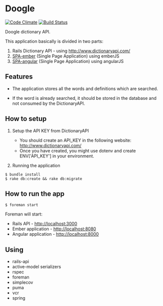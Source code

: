 # Doogle

[![Code Climate](https://codeclimate.com/github/franzejr/doogle/badges/gpa.svg)](https://codeclimate.com/github/franzejr/doogle)
[![Build Status](https://travis-ci.org/franzejr/doogle.svg)](https://travis-ci.org/franzejr/doogle)

Doogle dictionary API.


This application basically is divided in two parts:

1. Rails Dictionary API - using http://www.dictionaryapi.com/
2. [SPA-ember](/spa_ember) (Single Page Application) using emberJS
2. [SPA-angular](/spa_angular) (Single Page Application) using angularJS

## Features

- The application stores all the words and definitions which are searched.

- If the word is already searched, it should be stored in the database and not consumed by the DictionaryAPI.


## How to setup

1. Setup the API KEY from DictionaryAPI

	- You should create an API_KEY in the following website: http://www.dictionaryapi.com/
	- Once you have created, you might use dotenv and create ENV['API_KEY'] in your environment.

2. Running the application

```
$ bundle install
$ rake db:create && rake db:migrate
```

## How to run the app

```
$ foreman start
```

Foreman will start:

- Rails API - [http://localhost:3000](http://localhost:3000)
- Ember application - [http://localhost:8080](http://localhost:8080)
- Angular application - [http://localhost:8000](http://localhost:8000)

## Using

- rails-api
- active-model serializers
- rspec
- foreman
- simplecov
- puma
- vcr
- spring
